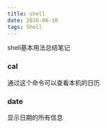 ```yaml
---
title: shell
date: 2016-06-10
tags: Shell
---
```


shell基本用法总结笔记

### cal

通过这个命令可以查看本机的日历

### date

显示日期的所有信息